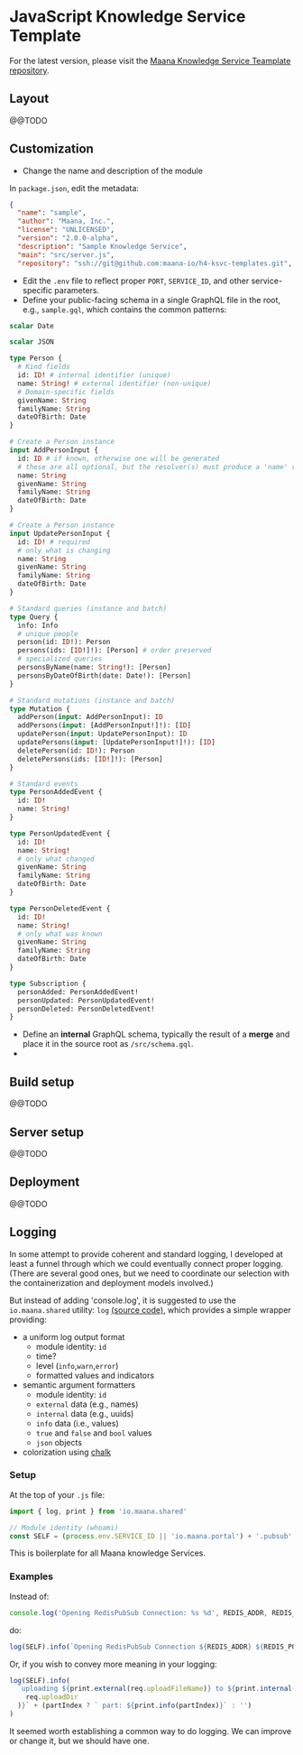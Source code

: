 # JavaScript Knowledge Service Template

For the latest version, please visit the [Maana Knowledge Service Teamplate repository](https://github.com/maana-io/h4-ksvc-templates).

## Layout

@@TODO

## Customization

* Change the name and description of the module

In `package.json`, edit the metadata:

```json
{
  "name": "sample",
  "author": "Maana, Inc.",
  "license": "UNLICENSED",
  "version": "2.0.0-alpha",
  "description": "Sample Knowledge Service",
  "main": "src/server.js",
  "repository": "ssh://git@github.com:maana-io/h4-ksvc-templates.git",
```

* Edit the `.env` file to reflect proper `PORT`, `SERVICE_ID`, and other service-specific parameters.
* Define your public-facing schema in a single GraphQL file in the root, e.g., `sample.gql`, which contains the common patterns:

```graphql
scalar Date

scalar JSON

type Person {
  # Kind fields
  id: ID! # internal identifier (unique)
  name: String! # external identifier (non-unique)
  # Domain-specific fields
  givenName: String
  familyName: String
  dateOfBirth: Date
}

# Create a Person instance
input AddPersonInput {
  id: ID # if known, otherwise one will be generated
  # these are all optional, but the resolver(s) must produce a 'name' value, since it is required
  name: String
  givenName: String
  familyName: String
  dateOfBirth: Date
}

# Create a Person instance
input UpdatePersonInput {
  id: ID! # required
  # only what is changing
  name: String
  givenName: String
  familyName: String
  dateOfBirth: Date
}

# Standard queries (instance and batch)
type Query {
  info: Info
  # unique people
  person(id: ID!): Person
  persons(ids: [ID!]!): [Person] # order preserved
  # specialized queries
  personsByName(name: String!): [Person]
  personsByDateOfBirth(date: Date!): [Person]
}

# Standard mutations (instance and batch)
type Mutation {
  addPerson(input: AddPersonInput): ID
  addPersons(input: [AddPersonInput!]!): [ID]
  updatePerson(input: UpdatePersonInput): ID
  updatePersons(input: [UpdatePersonInput!]!): [ID]
  deletePerson(id: ID!): Person
  deletePersons(ids: [ID!]!): [Person]
}

# Standard events
type PersonAddedEvent {
  id: ID!
  name: String!
}

type PersonUpdatedEvent {
  id: ID!
  name: String!
  # only what changed
  givenName: String
  familyName: String
  dateOfBirth: Date
}

type PersonDeletedEvent {
  id: ID!
  name: String!
  # only what was known
  givenName: String
  familyName: String
  dateOfBirth: Date
}

type Subscription {
  personAdded: PersonAddedEvent!
  personUpdated: PersonUpdatedEvent!
  personDeleted: PersonDeletedEvent!
}
```

* Define an **internal** GraphQL schema, typically the result of a **merge** and place it in the source root as `/src/schema.gql`.
* ​

## Build setup

@@TODO

## Server setup

@@TODO

## Deployment

@@TODO

## Logging

In some attempt to provide coherent and standard logging, I developed at least a funnel through which we could eventually connect proper logging. (There are several good ones, but we need to coordinate our selection with the containerization and deployment models involved.)

But instead of adding 'console.log', it is suggested to use the `io.maana.shared` utility: `log` [(source code)](/repo/ksvcs/packages/maana-shared/src/log.js), which provides a simple wrapper providing:

* a uniform log output format
  * module identity: `id`
  * time?
  * level (`info`,`warn`,`error`)
  * formatted values and indicators
* semantic argument formatters
  * module identity: `id`
  * `external` data (e.g., names)
  * `internal` data (e.g., uuids)
  * `info` data (i.e., values)
  * `true` and `false` and `bool` values
  * `json` objects
* colorization using [chalk](https://github.com/chalk/chalk)

### Setup

At the top of your `.js` file:

```javascript
import { log, print } from 'io.maana.shared'

// Module identity (whoami)
const SELF = (process.env.SERVICE_ID || 'io.maana.portal') + '.pubsub'
```

This is boilerplate for all Maana knowledge Services.

### Examples

Instead of:

```javascript
console.log('Opening RedisPubSub Connection: %s %d', REDIS_ADDR, REDIS_PORT)
```

do:

```js
log(SELF).info(`Opening RedisPubSub Connection ${REDIS_ADDR} ${REDIS_PORT}`)
```

Or, if you wish to convey more meaning in your logging:

```javascript
log(SELF).info(
  `uploading ${print.external(req.uploadFileName)} to ${print.internal(
    req.uploadDir
  )}` + (partIndex ? ` part: ${print.info(partIndex)}` : '')
)
```

It seemed worth establishing a common way to do logging. We can improve or change it, but we should have one.
